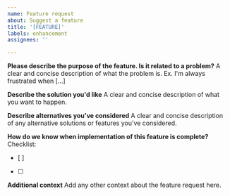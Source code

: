 ```yaml
---
name: Feature request
about: Suggest a feature
title: '[FEATURE]'
labels: enhancement
assignees: ''

---
```


**Please describe the purpose of the feature. Is it related to a problem?**
A clear and concise description of what the problem is. Ex. I'm always frustrated when [...]

**Describe the solution you'd like**
A clear and concise description of what you want to happen.

**Describe alternatives you've considered**
A clear and concise description of any alternative solutions or features you've considered.

**How do we know when implementation of this feature is complete?**
Checklist:
- [ ]
- [ ]

**Additional context**
Add any other context about the feature request here.
